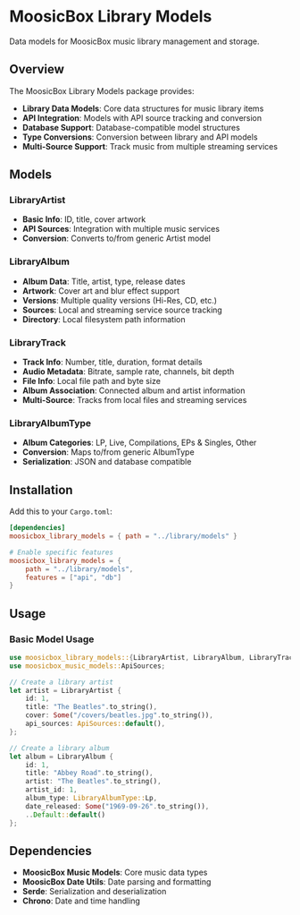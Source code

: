 # MoosicBox Library Models

Data models for MoosicBox music library management and storage.

## Overview

The MoosicBox Library Models package provides:

- **Library Data Models**: Core data structures for music library items
- **API Integration**: Models with API source tracking and conversion
- **Database Support**: Database-compatible model structures
- **Type Conversions**: Conversion between library and API models
- **Multi-Source Support**: Track music from multiple streaming services

## Models

### LibraryArtist
- **Basic Info**: ID, title, cover artwork
- **API Sources**: Integration with multiple music services
- **Conversion**: Converts to/from generic Artist model

### LibraryAlbum
- **Album Data**: Title, artist, type, release dates
- **Artwork**: Cover art and blur effect support
- **Versions**: Multiple quality versions (Hi-Res, CD, etc.)
- **Sources**: Local and streaming service source tracking
- **Directory**: Local filesystem path information

### LibraryTrack
- **Track Info**: Number, title, duration, format details
- **Audio Metadata**: Bitrate, sample rate, channels, bit depth
- **File Info**: Local file path and byte size
- **Album Association**: Connected album and artist information
- **Multi-Source**: Tracks from local files and streaming services

### LibraryAlbumType
- **Album Categories**: LP, Live, Compilations, EPs & Singles, Other
- **Conversion**: Maps to/from generic AlbumType
- **Serialization**: JSON and database compatible

## Installation

Add this to your `Cargo.toml`:

```toml
[dependencies]
moosicbox_library_models = { path = "../library/models" }

# Enable specific features
moosicbox_library_models = {
    path = "../library/models",
    features = ["api", "db"]
}
```

## Usage

### Basic Model Usage

```rust
use moosicbox_library_models::{LibraryArtist, LibraryAlbum, LibraryTrack};
use moosicbox_music_models::ApiSources;

// Create a library artist
let artist = LibraryArtist {
    id: 1,
    title: "The Beatles".to_string(),
    cover: Some("/covers/beatles.jpg".to_string()),
    api_sources: ApiSources::default(),
};

// Create a library album
let album = LibraryAlbum {
    id: 1,
    title: "Abbey Road".to_string(),
    artist: "The Beatles".to_string(),
    artist_id: 1,
    album_type: LibraryAlbumType::Lp,
    date_released: Some("1969-09-26".to_string()),
    ..Default::default()
};
```

## Dependencies

- **MoosicBox Music Models**: Core music data types
- **MoosicBox Date Utils**: Date parsing and formatting
- **Serde**: Serialization and deserialization
- **Chrono**: Date and time handling
